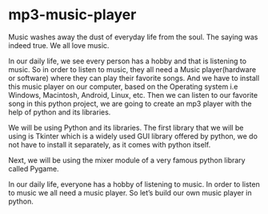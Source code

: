 # mp3-music-player

Music washes away the dust of everyday life from the soul. 
The saying was indeed true. We all love music. 

In our daily life, we see every person has a hobby and that is listening to music. 
So in order to listen to music, they all need a Music player(hardware or software) where they can play their favorite songs. 
And we have to install this music player on our computer, based on the Operating system i.e Windows, Macintosh, Android, Linux, etc.
Then we can listen to our favorite song
in this python project, we are going to create an mp3 player with the help of python and its libraries.


We will be using Python and its libraries.
The first library that we will be using is Tkinter which is a widely used GUI library offered by python, we do not have to install it separately, as it comes with python itself.

Next, we will be using the mixer module of a very famous python library called Pygame.


In our daily life, everyone has a hobby of listening to music. 
In order to listen to music we all need a music player. So let’s build our own music player in python.
